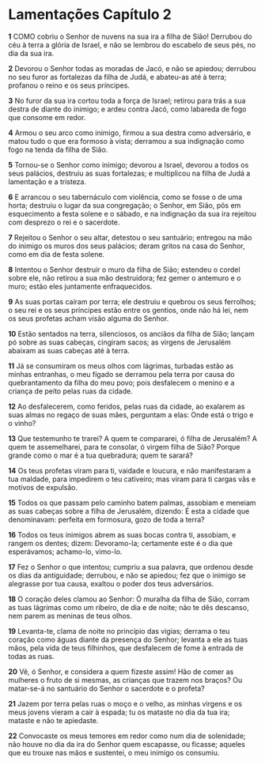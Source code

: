 # Lamentações Capítulo 2

**1** 	COMO cobriu o Senhor de nuvens na sua ira a filha de Sião! Derrubou do céu à terra a glória de Israel, e não se lembrou do escabelo de seus pés, no dia da sua ira.

**2** 	Devorou o Senhor todas as moradas de Jacó, e não se apiedou; derrubou no seu furor as fortalezas da filha de Judá, e abateu-as até à terra; profanou o reino e os seus príncipes.

**3** 	No furor da sua ira cortou toda a força de Israel; retirou para trás a sua destra de diante do inimigo; e ardeu contra Jacó, como labareda de fogo que consome em redor.

**4** 	Armou o seu arco como inimigo, firmou a sua destra como adversário, e matou tudo o que era formoso à vista; derramou a sua indignação como fogo na tenda da filha de Sião.

**5** 	Tornou-se o Senhor como inimigo; devorou a Israel, devorou a todos os seus palácios, destruiu as suas fortalezas; e multiplicou na filha de Judá a lamentação e a tristeza.

**6** 	E arrancou o seu tabernáculo com violência, como se fosse o de uma horta; destruiu o lugar da sua congregação; o Senhor, em Sião, pôs em esquecimento a festa solene e o sábado, e na indignação da sua ira rejeitou com desprezo o rei e o sacerdote.

**7** 	Rejeitou o Senhor o seu altar, detestou o seu santuário; entregou na mão do inimigo os muros dos seus palácios; deram gritos na casa do Senhor, como em dia de festa solene.

**8** 	Intentou o Senhor destruir o muro da filha de Sião; estendeu o cordel sobre ele, não retirou a sua mão destruidora; fez gemer o antemuro e o muro; estão eles juntamente enfraquecidos.

**9** 	As suas portas caíram por terra; ele destruiu e quebrou os seus ferrolhos; o seu rei e os seus príncipes estão entre os gentios, onde não há lei, nem os seus profetas acham visão alguma do Senhor.

**10** 	Estão sentados na terra, silenciosos, os anciãos da filha de Sião; lançam pó sobre as suas cabeças, cingiram sacos; as virgens de Jerusalém abaixam as suas cabeças até à terra.

**11** 	Já se consumiram os meus olhos com lágrimas, turbadas estão as minhas entranhas, o meu fígado se derramou pela terra por causa do quebrantamento da filha do meu povo; pois desfalecem o menino e a criança de peito pelas ruas da cidade.

**12** 	Ao desfalecerem, como feridos, pelas ruas da cidade, ao exalarem as suas almas no regaço de suas mães, perguntam a elas: Onde está o trigo e o vinho?

**13** 	Que testemunho te trarei? A quem te compararei, ó filha de Jerusalém? A quem te assemelharei, para te consolar, ó virgem filha de Sião? Porque grande como o mar é a tua quebradura; quem te sarará?

**14** 	Os teus profetas viram para ti, vaidade e loucura, e não manifestaram a tua maldade, para impedirem o teu cativeiro; mas viram para ti cargas vãs e motivos de expulsão.

**15** 	Todos os que passam pelo caminho batem palmas, assobiam e meneiam as suas cabeças sobre a filha de Jerusalém, dizendo: É esta a cidade que denominavam: perfeita em formosura, gozo de toda a terra?

**16** 	Todos os teus inimigos abrem as suas bocas contra ti, assobiam, e rangem os dentes; dizem: Devoramo-la; certamente este é o dia que esperávamos; achamo-lo, vimo-lo.

**17** 	Fez o Senhor o que intentou; cumpriu a sua palavra, que ordenou desde os dias da antiguidade; derrubou, e não se apiedou; fez que o inimigo se alegrasse por tua causa, exaltou o poder dos teus adversários.

**18** 	O coração deles clamou ao Senhor: Ó muralha da filha de Sião, corram as tuas lágrimas como um ribeiro, de dia e de noite; não te dês descanso, nem parem as meninas de teus olhos.

**19** 	Levanta-te, clama de noite no princípio das vigias; derrama o teu coração como águas diante da presença do Senhor; levanta a ele as tuas mãos, pela vida de teus filhinhos, que desfalecem de fome à entrada de todas as ruas.

**20** 	Vê, ó Senhor, e considera a quem fizeste assim! Hão de comer as mulheres o fruto de si mesmas, as crianças que trazem nos braços? Ou matar-se-á no santuário do Senhor o sacerdote e o profeta?

**21** 	Jazem por terra pelas ruas o moço e o velho, as minhas virgens e os meus jovens vieram a cair à espada; tu os mataste no dia da tua ira; mataste e não te apiedaste.

**22** 	Convocaste os meus temores em redor como num dia de solenidade; não houve no dia da ira do Senhor quem escapasse, ou ficasse; aqueles que eu trouxe nas mãos e sustentei, o meu inimigo os consumiu.

